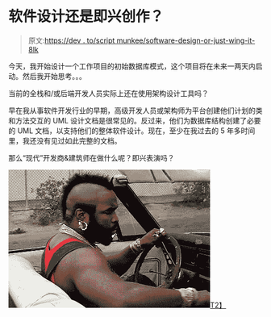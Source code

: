 # 软件设计还是即兴创作？

> 原文:[https://dev . to/script munkee/software-design-or-just-wing-it-8lk](https://dev.to/scriptmunkee/software-design-or-just-winging-it-8lk)

今天，我开始设计一个工作项目的初始数据库模式，这个项目将在未来一两天内启动。然后我开始思考。。。

当前的全栈和/或后端开发人员实际上还在使用架构设计工具吗？

早在我从事软件开发行业的早期，高级开发人员或架构师为平台创建他们计划的类和方法交互的 UML 设计文档是很常见的。反过来，他们为数据库结构创建了必要的 UML 文档，以支持他们的整体软件设计。现在，至少在我过去的 5 年多时间里，我还没有见过如此完整的文档。

那么“现代”开发商&建筑师在做什么呢？即兴表演吗？

[![What you doing sucker](img/c991c271290b1d84a8a0ecaf94474ece.png)T2】](https://i.giphy.com/media/moHRAoGsLBg88/giphy.gif)